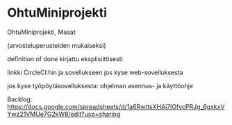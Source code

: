 # OhtuMiniprojekti
OhtuMiniprojekti, Masat

(arvosteluperusteiden mukaiseksi)

definition of done kirjattu eksplisiittisesti

linkki CircleCI:hin ja sovellukseen jos kyse web-sovelluksesta

jos kyse työpöytäsovelluksesta: ohjelman asennus- ja käyttöohje

Backlog:
https://docs.google.com/spreadsheets/d/1a6RwttsXHAi7lOfycPRJg_6gxkxVYwz21VMUe7G2kW8/edit?usp=sharing
